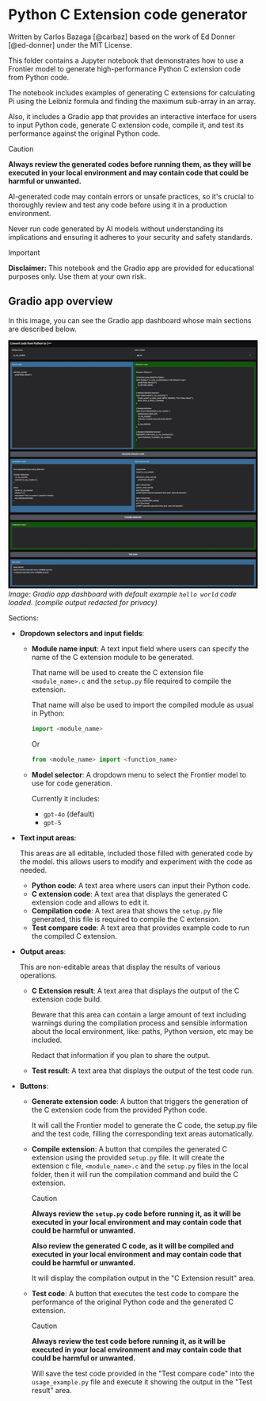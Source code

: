 # Python C Extension code generator

Written by Carlos Bazaga [@carbaz] based on the work of Ed Donner [@ed-donner]
under the MIT License.

This folder contains a Jupyter notebook that demonstrates how to use a Frontier model
to generate high-performance Python C extension code from Python code.

The notebook includes examples of generating C extensions for calculating Pi using the
Leibniz formula and finding the maximum sub-array in an array.

Also, it includes a Gradio app that provides an interactive interface for users to input
Python code, generate C extension code, compile it, and test its performance against
the original Python code.

> [!CAUTION]
>
> **Always review the generated codes before running them, as they will be executed in
> your local environment and may contain code that could be harmful or unwanted.**
>
> AI-generated code may contain errors or unsafe practices, so it's crucial to
> thoroughly review and test any code before using it in a production environment.
>
> Never run code generated by AI models without understanding its implications and
> ensuring it adheres to your security and safety standards.

> [!IMPORTANT]
>
> **Disclaimer:** This notebook and the Gradio app are provided for educational purposes
> only. Use them at your own risk.

## Gradio app overview

In this image, you can see the Gradio app dashboard whose main sections are
described below.

![Gradio app dashboard](gradio_dashboard.jpg)\
*Image: Gradio app dashboard with default example `hello world` code loaded.*
*(compile output redacted for privacy)*

Sections:

* **Dropdown selectors and input fields**:
  * **Module name input**:
    A text input field where users can specify the name of the C extension module to be
    generated.

    That name will be used to create the C extension file `<module_name>.c` and
    the `setup.py` file required to compile the extension.

    That name will also be used to import the compiled module as usual in Python:

    ```python
    import <module_name>
    ```

    Or

    ```python
    from <module_name> import <function_name>
    ```

  * **Model selector**:
    A dropdown menu to select the Frontier model to use for code generation.

    Currently it includes:
    * `gpt-4o` (default)
    * `gpt-5`

* **Text input areas**:

  This areas are all editable, included those filled with generated code by the model.
  this allows users to modify and experiment with the code as needed.

  * **Python code**:
    A text area where users can input their Python code.
  * **C extension code**:
    A text area that displays the generated C extension code and allows to edit it.
  * **Compilation code**:
    A text area that shows the `setup.py` file generated,
    this file is required to compile the C extension.
  * **Test compare code**:
    A text area that provides example code to run the compiled C extension.

* **Output areas**:

  This are non-editable areas that display the results of various operations.

  * **C Extension result**:
    A text area that displays the output of the C extension code build.

    Beware that this area can contain a large amount of text including warnings during
    the compilation process and sensible information about the local environment,
    like: paths, Python version, etc may be included.

    Redact that information if you plan to share the output.

  * **Test result**:
    A text area that displays the output of the test code run.

* **Buttons**:
  * **Generate extension code**:
    A button that triggers the generation of the C extension code from the provided
    Python code.

    It will call the Frontier model to generate the C code, the setup.py file and
    the test code, filling the corresponding text areas automatically.

  * **Compile extension**:
    A button that compiles the generated C extension using the provided `setup.py` file.
    It will create the extension c file, `<module_name>.c` and the `setup.py` files in
    the local folder, then it will run the compilation command and build the C extension.

    > [!CAUTION]
    >
    > **Always review the `setup.py` code before running it, as it will be executed in
    > your local environment and may contain code that could be harmful or unwanted.**
    >
    > **Also review the generated C code, as it will be compiled and executed in your
    > local environment and may contain code that could be harmful or unwanted.**

    It will display the compilation output in the "C Extension result" area.

  * **Test code**:
    A button that executes the test code to compare the performance of the original
    Python code and the generated C extension.

    > [!CAUTION]
    >
    > **Always review the test code before running it, as it will be executed in
    > your local environment and may contain code that could be harmful or unwanted.**

    Will save the test code provided in the "Test compare code" into the
    `usage_example.py` file and execute it showing the output in the "Test result" area.
